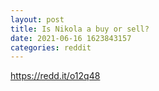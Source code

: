 ```yaml
--- 
layout: post 
title: Is Nikola a buy or sell? 
date: 2021-06-16 1623843157 
categories: reddit 
--- 
```

https://redd.it/o12q48